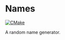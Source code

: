 # Names

[![CMake](https://github.com/Kidsunbo/names/actions/workflows/cmake.yml/badge.svg)](https://github.com/Kidsunbo/names/actions/workflows/cmake.yml)

A random name generator.